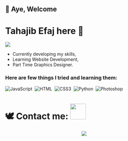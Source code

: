## 👋 Aye, Welcome
# Tahajib Efaj here 🌱

<div><img src="https://e0.pxfuel.com/wallpapers/509/481/desktop-wallpaper-evolution-of-naruto-s-smile-boruto-naruto-smiling-thumbnail.jpg"> </div>

- Currently developing my skills,
- Learning Website Development,
- Part Time Graphics Designer.

### Here are few things I tried and learning them:


![JavaScript](https://img.shields.io/badge/-JavaScript-6a5b89?style=for-the-badge&logo=javascript)&nbsp;
![HTML](https://img.shields.io/badge/-HTML-6a5b89?style=for-the-badge&logo=HTML5)&nbsp;
![CSS3](https://img.shields.io/badge/css3-6a5b89.svg?style=for-the-badge&logo=css3&logoColor=white)&nbsp;
![Python](https://img.shields.io/badge/python-6a5b89.svg?style=for-the-badge&logo=python&logoColor=white)&nbsp;
![Photoshop](https://img.shields.io/badge/-Photoshop-6a5b89?style=for-the-badge&logo=adobe-photoshop)&nbsp;


# 🕊️ Contact me: <a href="mailto:imtahajib@gmail.com"><img height="50px" src="https://www.freepnglogos.com/uploads/email-png/blue-email-box-circle-png-transparent-icon-2.png" /></a>

<div align="center"> <img src="https://usagif.com/wp-content/uploads/2022/fzk5d/preview-naruto-gif-wallpaper-1920-1080px-34.gif"></div>
